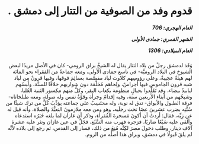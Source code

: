 <h1 dir="rtl">قدوم وفد من الصوفية من التتار إلى دمشق .</h1>

<h5 dir="rtl">العام الهجري:  706

الشهر القمري: جمادى الأولى

العام الميلادي: 1306</h5>

<p dir="rtl">وَفَدَ لدمشق رجلٌ من بلاد التتار يقال له الشيخُ براق الرومي- كان في الأصل مريدًا لبعض الشيوخِ في البلاد الروميَّة- في تاسع جمادى الأولى، ومعه جماعةٌ من الفقراء نحو المائة لهم هيئةٌ عجيبةٌ، وعلى رؤوسِهم كلاوت لباد مقصَّصة بعمائِمَ فوقها، وفيها قرونٌ من لباد شبه قرون الجاموس فيها أجراسٌ، ولِحاهم مُحَلَّقة دون شواربهم خلافًا للسنَّة، ولُبسُهم لبابيدُ بيضاء، وقد تَقَلَّدوا بحبالٍ منظومة بكعاب البقر، وكلٌّ منهم مكسور الثنية العُليا، وشيخُهم من أبناء الأربعين سنة، وفيه إقدامٌ وجرأة وقوَّةُ نفس وله صولة، ومعه طبلخاناه- فرقة الطبول والأبواق- تدق له نوبة، وله محتَسِبٌ على جماعته يؤدِّبُ كُلَّ من ترك شيئًا من سُنَّتِه بضرب عشرينَ عصًا تحت رجلَيه، وهو ومن معه ملازِمونَ التعبُّدَ والصلاة، وأنه قيل له عن زِيِّه، فقال: أردتُ أن أكونَ مَسخرةَ الفُقراءِ، وذكر أن غازان لما بلغه خَبَرُه استدعاه وألقى عليه سَبُعًا ضاريًا، فزجره فهرب منه السَّبُع، فجَلَّ في عين غازان ونثر عليه عشرة آلاف دينار، وطلب دخولَ مصرَ لكِنَّه مُنِعَ من ذلك، فسار إلى القدسِ، ثم رجع إلى بلاده لأنَّه لم يلقَ قَبولًا في دمشق، وبراق هذا أصلُه من الروم.</p></br>
